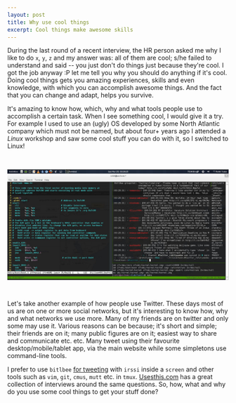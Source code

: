 ```yaml
---
layout: post
title: Why use cool things
excerpt: Cool things make awesome skills
---
```


During the last round of a recent interview, the HR person asked me why I like to do `x`, `y`, `z` and my answer was: all of them are cool; s/he failed to understand and said -- you just don't do things just because they're cool. I got the job anyway :P let me tell you why you should do anything if it's cool. Doing cool things gets you amazing experiences, skills and even knowledge, with which you can accomplish awesome things. And the fact that you can change and adapt, helps you survive.

It's amazing to know how, which, why and what tools people use to accomplish a certain task. When I see something cool, I would give it a try. For example I used to use an (ugly) OS developed by some North Atlantic company which must not be named, but about four+ years ago I attended a _Linux_ workshop and saw some cool stuff you can do with it, so I switched to Linux!

<br><p align="center"><a href="/images/twitter-bitlbee.jpg"><img align="center" src="/images/twitter-bitlbee.jpg"></a></p><br>

Let's take another example of how people use Twitter. These days most of us are on one or more social networks, but it's interesting to know how, why and what networks we use more. Many of my friends are on twitter and only some may use it. Various reasons can be because; it's short and simple; their friends are on it; many public figures are on it; easiest way to share and communicate etc. etc. Many tweet using their favourite desktop/mobile/tablet app, via the main website while some simpletons use command-line tools.

I prefer to use `bitlbee` <a href="http://wiki.bitlbee.org/HowtoTwitter">for tweeting</a> with `irssi` inside a `screen` and other tools such as `vim`, `git`, `cmus`, `mutt` etc. in `tmux`. <a href="http://usesthis.com/interviews/">Usesthis.com</a> has a great collection of interviews around the same questions. So, how, what and why do you use some cool things to get your stuff done?
